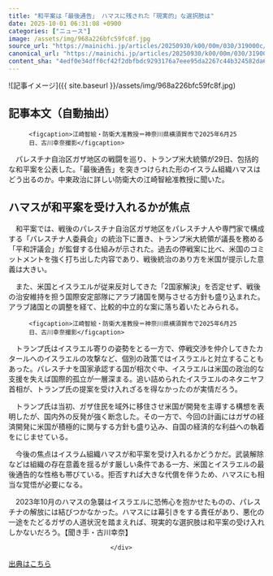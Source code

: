 ```yaml
---
title: "和平案は「最後通告」 ハマスに残された「現実的」な選択肢は"
date: 2025-10-01 06:31:08 +0900
categories: ["ニュース"]
image: /assets/img/968a226bfc59fc8f.jpg
source_url: "https://mainichi.jp/articles/20250930/k00/00m/030/319000c/"
canonical_url: "https://mainichi.jp/articles/20250930/k00/00m/030/319000c/"
content_sha: "4edf0e34dff0cf42f2dbfbdc9293176a7eee95da2267c44b324582da66496b9a"
---
```


![記事イメージ]({{ site.baseurl }}/assets/img/968a226bfc59fc8f.jpg)

## 記事本文（自動抽出）
<div><section class="articledetail-body" id="articledetail-body">




<div class="articledetail-image-left">
  <figure>
    
    <figcaption>江崎智絵・防衛大准教授＝神奈川県横須賀市で2025年6月25日、古川幸奈撮影</figcaption>
    
  </figure>
</div>

<p>　パレスチナ自治区ガザ地区の戦闘を巡り、トランプ米大統領が29日、包括的な和平案を公表した。「最後通告」を突きつけられた形のイスラム組織ハマスはどう出るのか。中東政治に詳しい防衛大の江崎智絵准教授に聞いた。</p>

<h2>ハマスが和平案を受け入れるかが焦点</h2>

<p>　和平案では、戦後のパレスチナ自治区ガザ地区をパレスチナ人や専門家で構成する「パレスチナ人委員会」の統治下に置き、トランプ米大統領が議長を務める「平和評議会」が監督する仕組みが示された。過去の停戦案に比べ、米国のコミットメントを強く打ち出した内容であり、戦後統治のあり方を米国が提示した意義は大きい。</p>

	


<p>　また、米国とイスラエルが従来反対してきた「2国家解決」を否定せず、戦後の治安維持を担う国際安定部隊にアラブ諸国を関与させる方針も盛り込まれた。アラブ諸国との調整を経て、比較的中立的な案に落ち着いたとみられる。</p>



<div class="articledetail-image-left">
  <figure>
    
    <figcaption>江崎智絵・防衛大准教授＝神奈川県横須賀市で2025年6月25日、古川幸奈撮影</figcaption>
    
  </figure>
</div>

<p>　トランプ氏はイスラエル寄りの姿勢をとる一方で、停戦交渉を仲介してきたカタールへのイスラエルの攻撃など、個別の政策ではイスラエルと対立することもあった。パレスチナを国家承認する国が相次ぐ中、イスラエルは米国の政治的な支援を失えば国際的孤立が一層深まる。追い詰められたイスラエルのネタニヤフ首相が、トランプ氏の提案を受け入れざるを得なかったのが実情だろう。</p>

	


<p>　トランプ氏は当初、ガザ住民を域外に移住させ米国が開発を主導する構想を表明したが、国内外の反発が強く断念した。その一方で、今回の計画にはガザの経済開発に米国が積極的に関与する方針も盛り込み、自国の経済的な利益への執着をにじませている。</p>

<p>　今後の焦点はイスラム組織ハマスが和平案を受け入れるかどうかだ。武装解除などは組織の存在意義を揺るがす厳しい条件である一方、米国とイスラエルの最後通告的な性格も帯びている。拒否すれば大きな代償を伴うため、ハマスにも相当な覚悟が必要になる。</p>

	


<p>　2023年10月のハマスの急襲はイスラエルに恐怖心を抱かせたものの、パレスチナの解放には結びつかなかった。ハマスには幕引きをする責任があり、悪化の一途をたどるガザの人道状況を踏まえれば、現実的な選択肢は和平案の受け入れしかないだろう。【聞き手・古川幸奈】</p>


</section>






								</div>

[出典はこちら](https://mainichi.jp/articles/20250930/k00/00m/030/319000c/)
